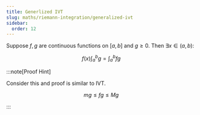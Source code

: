```yaml
---
title: Generlized IVT
slug: maths/riemann-integration/generalized-ivt
sidebar:
  order: 12
---
```


Suppose $f,g$ are continuous functions on $[a,b]$ and $g \ge 0$. Then
$\exists x \in (a,b)$:

```math
f(x)
\int_a^b g
=
\int_a^b fg
```

:::note[Proof Hint]

Consider this and proof is similar to IVT.

```math
mg \le fg \le Mg
```

:::
